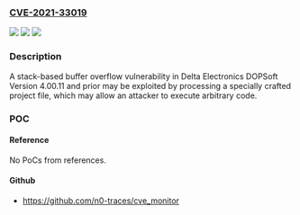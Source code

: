 ### [CVE-2021-33019](https://cve.mitre.org/cgi-bin/cvename.cgi?name=CVE-2021-33019)
![](https://img.shields.io/static/v1?label=Product&message=Delta%20Electronics%20DOPSoft&color=blue)
![](https://img.shields.io/static/v1?label=Version&message=n%2Fa&color=blue)
![](https://img.shields.io/static/v1?label=Vulnerability&message=STACK-BASED%20BUFFER%20OVERFLOW%20CWE-121&color=brighgreen)

### Description

A stack-based buffer overflow vulnerability in Delta Electronics DOPSoft Version 4.00.11 and prior may be exploited by processing a specially crafted project file, which may allow an attacker to execute arbitrary code.

### POC

#### Reference
No PoCs from references.

#### Github
- https://github.com/n0-traces/cve_monitor

